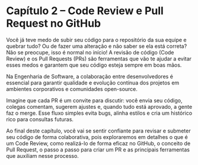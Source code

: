 # Capítulo 2 – Code Review e Pull Request no GitHub

Você já teve medo de subir seu código para o repositório da sua equipe e quebrar tudo? Ou de fazer uma alteração e não saber se ela está correta? Não se preocupe, isso é normal no início! A revisão de código (Code Review) e os Pull Requests (PRs) são ferramentas que vão te ajudar a evitar esses medos e garantem que seu código esteja sempre em boas mãos.

Na Engenharia de Software, a colaboração entre desenvolvedores é essencial para garantir qualidade e evolução contínua dos projetos em ambientes corporativos e comunidades open-source.

Imagine que cada PR é um convite para discutir: você envia seu código, colegas comentam, sugerem ajustes e, quando tudo está aprovado, a gente faz o merge. Esse fluxo simples evita bugs, alinha estilos e cria um histórico rico para consultas futuras.

Ao final deste capítulo, você vai se sentir confiante para revisar e submeter seu código de forma colaborativa, pois exploraremos em detalhes o que é um Code Review, como realizá-lo de forma eficaz no GitHub, o conceito de Pull Request, o passo a passo para criar um PR e as principais ferramentas que auxiliam nesse processo.